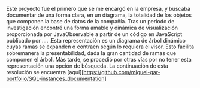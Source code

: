 Este proyecto fue el primero que se me encargó en la empresa, y buscaba documentar de una forma clara, en un diagrama, la totalidad de los objetos que componen la base de datos de la compañía. Tras un periodo de investigación encontré una forma amable y dinámica de visualización proporcionada por JavaObservable a partir de un código en JavaScript publicado por .... .Esta representación es un diagrama de árbol dinámico cuyas ramas se expanden o contraen según lo requiera el visor. Esto facilita sobremanera la presentabilidad, dada la gran cantidad de ramas que componen el árbol. Más tarde, se procedió por otras vías por no tener esta representación una opción de búsqueda. La continuación de esta resolución se encuentra [aquí][https://github.com/miguel-gar-portfolio/SQL-instances_documentation]
